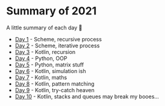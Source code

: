# Summary of 2021
A little summary of each day :slightly_smiling_face:

- [Day 1](/2021/Day%201) - Scheme, recursive process
- [Day 2](/2021/Day%202) - Scheme, iterative process
- [Day 3](/2021/Day%203) - Kotlin, recursion
- [Day 4](/2021/Day%204) - Python, OOP
- [Day 5](/2021/Day%205) - Python, matrix stuff
- [Day 6](/2021/Day%206) - Kotlin, simulation ish
- [Day 7](/2021/Day%207) - Kotlin, maths
- [Day 8](/2021/Day%208) - Kotlin, pattern matching
- [Day 9](/2021/Day%209) - Kotlin, try-catch heaven
- [Day 10](/2021/Day%2010) - Kotlin, stacks and queues may break my booes...